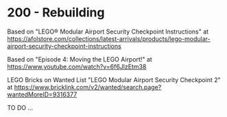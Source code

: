 # 200 - Rebuilding

Based on "LEGO® Modular Airport Security Checkpoint Instructions" at https://afolstore.com/collections/latest-arrivals/products/lego-modular-airport-security-checkpoint-instructions

Based on "Episode 4: Moving the LEGO Airport!" at https://www.youtube.com/watch?v=6f6JlzEtm38

LEGO Bricks on Wanted List "LEGO Modular Airport Security Checkpoint 2" at https://www.bricklink.com/v2/wanted/search.page?wantedMoreID=9316377

TO DO ...
